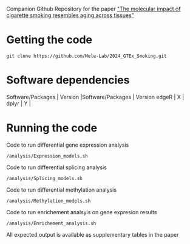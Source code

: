 Companion Github Repository for the paper ["The molecular impact of cigarette smoking resembles aging across tissues"](https://www.biorxiv.org/content/10.1101/2024.03.14.585016v1 )

# Getting the code
```
git clone https://github.com/Mele-Lab/2024_GTEx_Smoking.git
```

# Software dependencies

Software/Packages | Version |Software/Packages | Version 
edgeR | X | dplyr | Y |

# Running the code

Code to run differential gene expression analysis
```
/analysis/Expression_models.sh
```

Code to run differential splicing analysis
```
/analysis/Splicing_models.sh
```

Code to run differential methylation analysis
```
/analysis/Methylation_models.sh
```
Code to run enrichement analsyis on gene expresion results 

```
/analysis/Enrichement_analysis.sh
```

All expected output is available as supplementary tables in the paper
